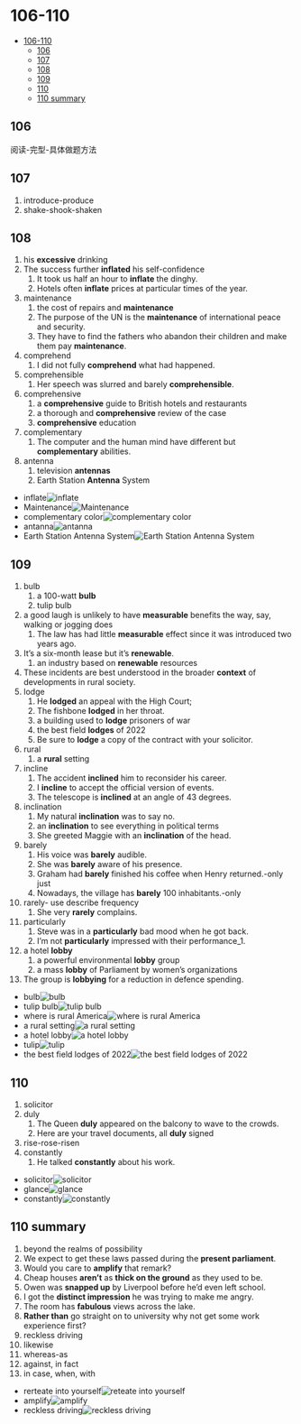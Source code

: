# 106-110

- [106-110](#106-110)
  - [106](#106)
  - [107](#107)
  - [108](#108)
  - [109](#109)
  - [110](#110)
  - [110 summary](#110-summary)

## 106

阅读-完型-具体做题方法

## 107

1. introduce-produce
2. shake-shook-shaken

## 108

1. his **excessive** drinking
2. The success further **inflated** his self-confidence
   1. It took us half an hour to **inflate** the dinghy.
   2. Hotels often **inflate** prices at particular times of the year.
3. maintenance
   1. the cost of repairs and **maintenance**
   2. The purpose of the UN is the **maintenance** of international peace and security.
   3. They have to find the fathers who abandon their children and make them pay **maintenance**.
4. comprehend
   1. I did not fully **comprehend** what had happened.
5. comprehensible
   1. Her speech was slurred and barely **comprehensible**.
6. comprehensive
   1. a **comprehensive** guide to British hotels and restaurants
   2. a thorough and **comprehensive** review of the case
   3. **comprehensive** education
7. complementary
   1. The computer and the human mind have different but **complementary** abilities.
8. antenna
   1. television **antennas**
   2. Earth Station **Antenna** System

- inflate![inflate](https://media.istockphoto.com/vectors/realistic-detailed-3d-black-pump-inflates-red-balloon-vector-vector-id1155865438?k=20&m=1155865438&s=612x612&w=0&h=erKks-kgvhKF9v60mU55ZLn9-raHSKQO04U_0XO89PI=)
- Maintenance![Maintenance](https://hmhub.in/wp-content/uploads/2018/08/02775157-3c14-4f31-8337-3b63c1b01d25_2-Keys-for-a-Proactive-Maintenance-Approach_extra_large.jpeg)
- complementary color![complementary color](https://www.color-meanings.com/wp-content/uploads/color-wheel-complementary-colors.png)
- antanna![antanna](https://cdn.shopify.com/s/files/1/0508/4938/2568/products/1776_MAIN2-13501x1000.jpg?v=1645641586)
- Earth Station Antenna System![Earth Station Antenna System](https://www.digisat.org/pub/media/catalog/product/cache/08b507fe3a931cf2c5458a8738f46084/a/n/andrew-4.9m-five-band-satellite-antenna.jpg)

## 109

1. bulb
   1. a 100-watt **bulb**
   2. tulip bulb
2. a good laugh is unlikely to have **measurable** benefits the way, say, walking or jogging does
   1. The law has had little **measurable** effect since it was introduced two years ago.
3. It’s a six-month lease but it’s **renewable**.
   1. an industry based on **renewable** resources
4. These incidents are best understood in the broader **context** of developments in rural society.
5. lodge
   1. He **lodged** an appeal with the High Court;
   2. The fishbone **lodged** in her throat.
   3. a building used to **lodge** prisoners of war
   4. the best field **lodges** of 2022
   5. Be sure to **lodge** a copy of the contract with your solicitor.
6. rural
   1. a **rural** setting
7. incline
   1. The accident **inclined** him to reconsider his career.
   2. I **incline** to accept the official version of events.
   3. The telescope is **inclined** at an angle of 43 degrees.
8. inclination
   1. My natural **inclination** was to say no.
   2. an **inclination** to see everything in political terms
   3. She greeted Maggie with an **inclination** of the head.
9. barely
   1. His voice was **barely** audible.
   2. She was **barely** aware of his presence.
   3. Graham had **barely** finished his coffee when Henry returned.-only just
   4. Nowadays, the village has **barely** 100 inhabitants.-only
10. rarely- use describe frequency
    1. She very **rarely** complains.
11. particularly
    1. Steve was in a **particularly** bad mood when he got back.
    2. I’m not **particularly** impressed with their performance_1.
12. a hotel **lobby**
    1. a powerful environmental **lobby** group
    2. a mass **lobby** of Parliament by women’s organizations
13. The group is **lobbying** for a reduction in defence spending.

- bulb![bulb](https://img.freepik.com/free-vector/realistic-light-bulb-with-electricity_23-2149129410.jpg?w=2000)
- tulip bulb![tulip bulb](https://cdn.webshopapp.com/shops/108044/files/55694878/650x750x1/tulipa-maureen.jpg)
- where is rural America![where is rural America](https://images.theconversation.com/files/156796/original/image-20170214-26003-11mzytw.jpg?ixlib=rb-1.1.0&q=45&auto=format&w=1200&h=900.0&fit=crop)
- a rural setting![a rural setting](https://www.ncsl.org/portals/1/ImageLibrary_New/Agriculture/barn-845461822_1x.jpg)
- a hotel lobby![a hotel lobby](https://images.unsplash.com/photo-1583953458882-302655b5c376?ixlib=rb-1.2.1&ixid=MnwxMjA3fDB8MHxzZWFyY2h8Mnx8bG9iYnl8ZW58MHx8MHx8&w=1000&q=80)
- tulip![tulip](https://cdn.webshopapp.com/shops/108044/files/356501361/650x750x1/tulipa-bellville.jpg)
- the best field lodges of 2022![the best field lodges of 2022](https://media-cdn.tripadvisor.com/media/photo-s/10/23/e1/5d/cathedral-mountain-lodge.jpg)

## 110

1. solicitor
2. duly
   1. The Queen **duly** appeared on the balcony to wave to the crowds.
   2. Here are your travel documents, all **duly** signed
3. rise-rose-risen
4. constantly
   1. He talked **constantly** about his work.

- solicitor![solicitor](https://zegal.com/wp-content/uploads/2022/01/solicitor-vs-barrister.jpg)
- glance![glance](https://image.shutterstock.com/image-vector/look-sideways-glance-icon-vector-260nw-1863191059.jpg)
- constantly![constantly](https://thesaurus.plus/img/synonyms/215/constantly.png)

## 110 summary

1. beyond the realms of possibility
2. We expect to get these laws passed during the **present parliament**.
3. Would you care to **amplify** that remark?
4. Cheap houses **aren’t** as **thick on the ground** as they used to be.
5. Owen was **snapped up** by Liverpool before he’d even left school.
6. I got the **distinct impression** he was trying to make me angry.
7. The room has **fabulous** views across the lake.
8. **Rather than** go straight on to university why not get some work experience first?
9. reckless driving
10. likewise
11. whereas-as
12. against, in fact
13. in case, when, with

- rerteate into yourself![reteate into yourself](https://img.evbuc.com/https%3A%2F%2Fcdn.evbuc.com%2Fimages%2F318258809%2F1006209091123%2F1%2Foriginal.20220713-230748?w=1000&auto=format%2Ccompress&q=75&sharp=10&rect=0%2C60%2C1920%2C960&s=87366ebaef17c1e30443c474d1a19b0f)
- amplify![amplify](https://www.case.org/sites/default/files/styles/promo/public/media/image/SEPOCT19_Hero_AmplifyAlumniVoices.png?itok=wLNAJpxi)
- reckless driving![reckless driving](https://media.istockphoto.com/vectors/driver-attack-vector-id120931491?k=20&m=120931491&s=612x612&w=0&h=9qlVNYr8vEBqqv7EolimL7cjdRjdGlRVY9PzYNjQU4A=)
